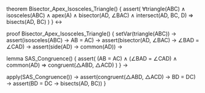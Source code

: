 theorem Bisector_Apex_Isosceles_Triangle() {
  assert(
    ∀triangle(ABC) ∧
    isosceles(ABC) ∧
    apex(A) ∧
    bisector(AD, ∠BAC) ∧
    intersect(AD, BC, D)
    ⇒ bisects(AD, BC)
  )
} ↔

proof Bisector_Apex_Isosceles_Triangle() {
  setVar(triangle(ABC)) →
  assert(isosceles(ABC) → AB = AC) →
  assert(bisector(AD, ∠BAC) → ∠BAD = ∠CAD) →
  assert(side(AD) → common(AD)) →
  
  lemma SAS_Congruence() {
    assert(
      (AB = AC) ∧
      (∠BAD = ∠CAD) ∧
      common(AD)
      ⇒ congruent(△ABD, △ACD)
    )
  } →
  
  apply(SAS_Congruence()) →
  assert(congruent(△ABD, △ACD) → BD = DC) →
  assert(BD = DC → bisects(AD, BC))
}